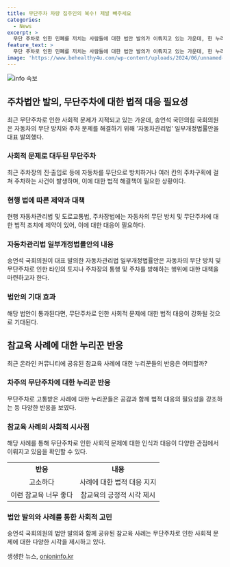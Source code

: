 ```yaml
---
title: 무단주차 차량 집주인의 복수! 제발 빼주세요
categories:
  - News
excerpt: >
  무단 주차로 인한 민폐를 끼치는 사람들에 대한 법안 발의가 이뤄지고 있는 가운데, 한 누리꾼이 집 주차장에 무단 주차한 차주에게 직접 참교육을 했다는 사연이 화제다. 이에 대한 누리꾼들의 호응이 높아 이에 관련한 법안이 발의되었다. 최근 무단 주차로 인한 사회적 문제가 지적되고 있어, 자동차의 무단 방치와 주차 문제를 해결하기 위한 법안이 화두에 오르고 있다. 사회적 이슈에 대한 관심이 높아지고 있는 상황에서 이에 대한 법적 해결책이 모색되고 있다.
feature_text: >
  무단 주차로 인한 민폐를 끼치는 사람들에 대한 법안 발의가 이뤄지고 있는 가운데, 한 누리꾼이 집 주차장에 무단 주차한 차주에게 직접 참교육을 했다는 사연이 화제다. 이에 대한 누리꾼들의 호응이 높아 이에 관련한 법안이 발의되었다. 최근 무단 주차로 인한 사회적 문제가 지적되고 있어, 자동차의 무단 방치와 주차 문제를 해결하기 위한 법안이 화두에 오르고 있다. 사회적 이슈에 대한 관심이 높아지고 있는 상황에서 이에 대한 법적 해결책이 모색되고 있다.
image: 'https://www.behealthy4u.com/wp-content/uploads/2024/06/unnamed-file.png'
---
```


<p><img src="https://www.behealthy4u.com/wp-content/uploads/2024/06/unnamed-file.png" alt="info 속보" /></p>

<h2 data-ke-size="size26">주차법안 발의, 무단주차에 대한 법적 대응 필요성</h2>

<p data-ke-size="size16">
  최근 무단주차로 인한 사회적 문제가 지적되고 있는 가운데, 송언석 국민의힘 국회의원은 자동차의 무단 방치와 주차 문제를 해결하기 위해 '자동차관리법' 일부개정법률안을 대표 발의했다.
</p>

<h3>사회적 문제로 대두된 무단주차</h3>

<p data-ke-size="size16">
  최근 주차장의 진·출입로 등에 자동차를 무단으로 방치하거나 여러 칸의 주차구획에 걸쳐 주차하는 사건이 발생하며, 이에 대한 법적 해결책이 필요한 상황이다.
</p>

<h3>현행 법에 따른 제약과 대책</h3>

<p data-ke-size="size16">
  현행 자동차관리법 및 도로교통법, 주차장법에는 자동차의 무단 방치 및 무단주차에 대한 법적 조치에 제약이 있어, 이에 대한 대응이 필요하다.
</p>

<h3>자동차관리법 일부개정법률안의 내용</h3>

<p data-ke-size="size16">
  송언석 국회의원이 대표 발의한 자동차관리법 일부개정법률안은 자동차의 무단 방치 및 무단주차로 인한 타인의 토지나 주차장의 통행 및 주차를 방해하는 행위에 대한 대책을 마련하고자 한다.
</p>

<h3>법안의 기대 효과</h3>

<p data-ke-size="size16">
  해당 법안이 통과된다면, 무단주차로 인한 사회적 문제에 대한 법적 대응이 강화될 것으로 기대된다.
</p>

<h2 data-ke-size="size26">참교육 사례에 대한 누리꾼 반응</h2>

<p data-ke-size="size16">
  최근 온라인 커뮤니티에 공유된 참교육 사례에 대한 누리꾼들의 반응은 어떠할까?
</p>

<h3><b>차주의 무단주차에 대한 누리꾼 반응</b></h3>

<p data-ke-size="size16">
  무단주차로 고통받은 사례에 대한 누리꾼들은 공감과 함께 법적 대응의 필요성을 강조하는 등 다양한 반응을 보였다.
</p>

<h3><b>참교육 사례의 사회적 시사점</b></h3>

<p data-ke-size="size16">
  해당 사례를 통해 무단주차로 인한 사회적 문제에 대한 인식과 대응이 다양한 관점에서 이뤄지고 있음을 확인할 수 있다.
</p>

<table>
  <tr>
    <td style="text-align: center; height: 17px;"><b>반응</b></td>
    <td style="text-align: center; height: 17px;"><b>내용</b></td>
  </tr>
  <tr>
    <td style="text-align: center; height: 17px;">고소하다</td>
    <td style="text-align: center; height: 17px;">사례에 대한 법적 대응 지지</td>
  </tr>
  <tr>
    <td style="text-align: center; height: 17px;">이런 참교육 너무 좋다</td>
    <td style="text-align: center; height: 17px;">참교육의 긍정적 시각 제시</td>
  </tr>
</table>

<h3><b>법안 발의와 사례를 통한 사회적 고민</b></h3>

<p data-ke-size="size16">
  송언석 국회의원의 법안 발의와 함께 공유된 참교육 사례는 무단주차로 인한 사회적 문제에 대한 다양한 시각을 제시하고 있다.
</p>
생생한 뉴스, <a href="https://onioninfo.kr" rel="dofollow">onioninfo.kr</a>


